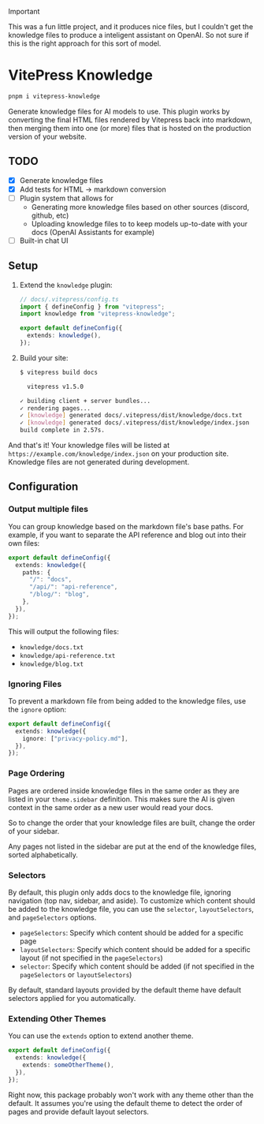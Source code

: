 > [!IMPORTANT]
> This was a fun little project, and it produces nice files, but I couldn't get the knowledge files to produce a inteligent assistant on OpenAI. So not sure if this is the right approach for this sort of model.

# VitePress Knowledge

```sh
pnpm i vitepress-knowledge
```

Generate knowledge files for AI models to use. This plugin works by converting the final HTML files rendered by Vitepress back into markdown, then merging them into one (or more) files that is hosted on the production version of your website.

## TODO

- [x] Generate knowledge files
- [x] Add tests for HTML &rarr; markdown conversion
- [ ] Plugin system that allows for
  - Generating more knowledge files based on other sources (discord, github, etc)
  - Uploading knowledge files to to keep models up-to-date with your docs (OpenAI Assistants for example)
- [ ] Built-in chat UI

## Setup

1. Extend the `knowledge` plugin:

   ```ts
   // docs/.vitepress/config.ts
   import { defineConfig } from "vitepress";
   import knowledge from "vitepress-knowledge";

   export default defineConfig({
     extends: knowledge(),
   });
   ```

2. Build your site:

   ```sh
   $ vitepress build docs

     vitepress v1.5.0

   ✓ building client + server bundles...
   ✓ rendering pages...
   ✓ [knowledge] generated docs/.vitepress/dist/knowledge/docs.txt
   ✓ [knowledge] generated docs/.vitepress/dist/knowledge/index.json
   build complete in 2.57s.
   ```

And that's it! Your knowledge files will be listed at `https://example.com/knowledge/index.json` on your production site. Knowledge files are not generated during development.

## Configuration

### Output multiple files

You can group knowledge based on the markdown file's base paths. For example, if you want to separate the API reference and blog out into their own files:

```ts
export default defineConfig({
  extends: knowledge({
    paths: {
      "/": "docs",
      "/api/": "api-reference",
      "/blog/": "blog",
    },
  }),
});
```

This will output the following files:

- `knowledge/docs.txt`
- `knowledge/api-reference.txt`
- `knowledge/blog.txt`

### Ignoring Files

To prevent a markdown file from being added to the knowledge files, use the `ignore` option:

```ts
export default defineConfig({
  extends: knowledge({
    ignore: ["privacy-policy.md"],
  }),
});
```

### Page Ordering

Pages are ordered inside knowledge files in the same order as they are listed in your `theme.sidebar` definition. This makes sure the AI is given context in the same order as a new user would read your docs.

So to change the order that your knowledge files are built, change the order of your sidebar.

Any pages not listed in the sidebar are put at the end of the knowledge files, sorted alphabetically.

### Selectors

By default, this plugin only adds docs to the knowledge file, ignoring navigation (top nav, sidebar, and aside). To customize which content should be added to the knowledge file, you can use the `selector`, `layoutSelectors`, and `pageSelectors` options.

- `pageSelectors`: Specify which content should be added for a specific page
- `layoutSelectors`: Specify which content should be added for a specific layout (if not specified in the `pageSelectors`)
- `selector`: Specify which content should be added (if not specified in the `pageSelectors` or `layoutSelectors`)

By default, standard layouts provided by the default theme have default selectors applied for you automatically.

### Extending Other Themes

You can use the `extends` option to extend another theme.

```ts
export default defineConfig({
  extends: knowledge({
    extends: someOtherTheme(),
  }),
});
```

Right now, this package probably won't work with any theme other than the default. It assumes you're using the default theme to detect the order of pages and provide default layout selectors.

